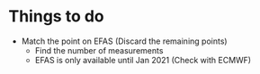 # Things to do 
- Match the point on EFAS (Discard the remaining points)
    - Find the number of measurements
    - EFAS is only available until Jan 2021 (Check with ECMWF)